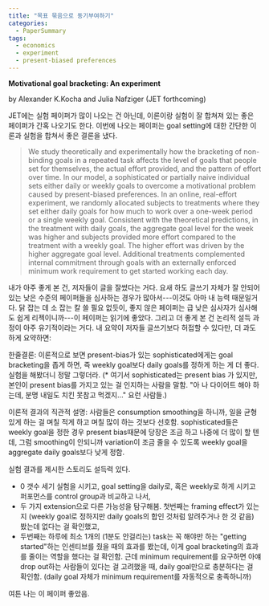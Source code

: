 ```yaml
---
title: "목표 묶음으로 동기부여하기"
categories:
  - PaperSummary
tags:
  - economics
  - experiment
  - present-biased preferences
---
```


**Motivational goal bracketing: An experiment** 

by Alexander K.Kocha and Julia Nafziger (JET forthcoming)
  
JET에는 실험 페이퍼가 많이 나오는 건 아닌데, 이론이랑 실험이 잘 합쳐져 있는 좋은 페이퍼가 간혹 나오기도 한다. 이번에 나오는 페이퍼는 goal setting에 대한 간단한 이론과 실험을 합쳐서 좋은 결론을 냈다.

> We study theoretically and experimentally how the bracketing of non-binding goals in a repeated task affects the level of goals that people set for themselves, the actual effort provided, and the pattern of effort over time. In our model, a sophisticated or partially naive individual sets either daily or weekly goals to overcome a motivational problem caused by present-biased preferences. In an online, real-effort experiment, we randomly allocated subjects to treatments where they set either daily goals for how much to work over a one-week period or a single weekly goal. Consistent with the theoretical predictions, in the treatment with daily goals, the aggregate goal level for the week was higher and subjects provided more effort compared to the treatment with a weekly goal. The higher effort was driven by the higher aggregate goal level. Additional treatments complemented internal commitment through goals with an externally enforced minimum work requirement to get started working each day.

내가 아주 좋게 본 건, 저자들이 글을 잘썼다는 거다. 요새 하도 글쓰기 자체가 잘 안되어 있는 낮은 수준의 페이퍼들을 심사하는 경우가 많아서---이것도 아마 내 능력 때문일거다. 닭 잡는 데 소 잡는 칼 쓸 필요 없듯이, 좋지 않은 페이퍼는 급 낮은 심사자가 심사해도 쉽게 리젝이니까---이 페이퍼는 읽기에 좋았다. 그리고 더 좋게 본 건 논리적 설득 과정이 아주 유기적이라는 거다. 내 요약이 저자들 글쓰기보다 허접할 수 있다만, 더 과도하게 요약하면:

한줄결론: 이론적으로 보면 present-bias가 있는 sophisticated에게는 goal bracketing을 좁게 하면, 즉 weekly goal보다 daily goals를 정하게 하는 게 더 좋다. 실험을 해봤더니 정말 그렇더라. (* 여기서 sophisticated는 present bias 가 있지만, 본인이 present bias를 가지고 있는 걸 인지하는 사람을 말함. "아 나 다이어트 해야 하는데, 분명 내일도 치킨 못참고 먹겠지..." 요런 사람들.)

이론적 결과의 직관적 설명: 사람들은 consumption smoothing을 하니까, 일을 균형있게 하는 걸 며칠 적게 하고 며칠 많이 하는 것보다 선호함. sophisticated들은 weekly goal을 정한 경우 present bias때문에 당장은 조금 하고 나중에 더 많이 할 텐데, 그럼 smoothing이 안되니까 variation이 조금 줄을 수 있도록 weekly goal을 aggregate daily goals보다 낮게 정함.

실험 결과를 제시한 스토리도 설득력 있다.
* 0 갯수 세기 실험을 시키고, goal setting을 daily로, 혹은 weekly로 하게 시키고 퍼포먼스를 control group과 비교하고 나서,
* 두 가지 extension으로 다른 가능성을 탐구해봄. 첫번째는 framing effect가 있는지 (weekly goal로 정하지만 daily goals의 합인 것처럼 알려주거나 한 것 같음) 봤는데 없다는 걸 확인했고,
* 두번째는 하루에 최소 1개의 (1분도 안걸리는) task는 꼭 해야만 하는 "getting started"하는 인센티브를 줬을 때의 효과를 봤는데, 이게 goal bracketing의 효과를 줄이는 역할을 했다는 걸 확인함. 근데 minimum requirement를 요구하면 아얘 drop out하는 사람들이 있다는 걸 고려했을 때, daily goal만으로 충분하다는 걸 확인함. (daily goal 자체가 minimum requirement를 자동적으로 충족하니까)

여튼 나는 이 페이퍼 좋았음.
